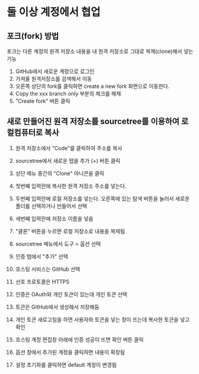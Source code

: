 # 둘 이상 계정에서 협업
## 포크(fork) 방법
포크는 다른 계정의 원격 저장소 내용을 내 원격 저장소로 그대로 복제(clone)해서 넣는 기능
1. GitHub에서 새로운 계정으로 로그인
2. 가져올 원격저장소를 검색해서 이동
3. 오른쪽 상단의 fork를 클릭하면 create a new fork 화면으로 이동한다.
4. Copy the xxx branch only 부분의 체크를 해제
5. "Create fork" 버튼 클릭

## 새로 만들어진 원격 저장소를 sourcetree를 이용하여 로컬컴퓨터로 복사
1. 원격 저장소에서 "Code"를 클릭하여 주소를 복사
2. sourcetree에서 새로운 탭을 추가 (+) 버튼 클릭
3. 상단 메뉴 중간의 "Clone" 아니콘을 클릭
4. 첫번째 입력란에 복사한 원격 저장소 주소를 넣는다.
5. 두번째 입력란에 로컬 저장소를 넣는다. 오른쪽에 있는 탐색 버튼을 눌러서 새로운 폴더를 선택하거나 만들어서 선택
6. 세번째 입력란에 저장소 이름을 넣음
7. "클론" 버튼을 누르면 로컬 저장소로 내용을 복제됨

1. sourcetree 메뉴에서 도구 > 옵션 선택
2. 인증 탭에서 "추가" 선택
3. 호스팅 서비스는 GitHub 선택
4. 선호 프로토콜은 HTTPS
5. 인증은 OAuth와 개인 토큰이 있는데 개인 토큰 선택
6. 토큰은 GitHub에서 생성해서 저장해둠
7. 개인 토큰 새로고침을 하면 사용자와 토큰을 넣는 창이 뜨는데 복사한 토큰을 넣고 확인
8. 호스팅 계정 편집창 아래에 인증 성공이 뜨면 확인 버튼 클릭
9. 옵션 창에서 추가된 계정을 클릭하면 내용이 확장됨
10. 설정 초기화를 클릭하면 default 계정이 변경됨